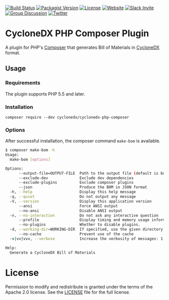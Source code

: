 [![Build Status](https://github.com/CycloneDX/cyclonedx-php-composer/workflows/PHP%20CI/badge.svg)](https://github.com/CycloneDX/cyclonedx-php-composer/actions?workflow=PHP+CI)
[![Packagist Version](https://img.shields.io/packagist/v/cyclonedx/cyclonedx-php-composer)](https://packagist.org/packages/cyclonedx/cyclonedx-php-composer)
[![License](https://img.shields.io/badge/license-Apache%202.0-brightgreen.svg)][License]
[![Website](https://img.shields.io/badge/https://-cyclonedx.org-blue.svg)](https://cyclonedx.org/)
[![Slack Invite](https://img.shields.io/badge/Slack-Join-blue?logo=slack&labelColor=393939)](https://cyclonedx.org/slack/invite)
[![Group Discussion](https://img.shields.io/badge/discussion-groups.io-blue.svg)](https://groups.io/g/CycloneDX)
[![Twitter](https://img.shields.io/twitter/url/http/shields.io.svg?style=social&label=Follow)](https://twitter.com/CycloneDX_Spec)

# CycloneDX PHP Composer Plugin

A plugin for PHP's [Composer](https://getcomposer.org/) that generates Bill of Materials in [CycloneDX](https://cyclonedx.org/) format.

## Usage

### Requirements

The plugin supports PHP 5.5 and later.

### Installation

`composer require --dev cyclonedx/cyclonedx-php-composer`

### Options

After successful installation, the composer command `make-bom` is available.

```sh
$ composer make-bom -h
Usage:
  make-bom [options]

Options:
      --output-file=OUTPUT-FILE  Path to the output file (default is bom.xml or bom.json)
      --exclude-dev              Exclude dev dependencies
      --exclude-plugins          Exclude composer plugins
      --json                     Produce the BOM in JSON format
  -h, --help                     Display this help message
  -q, --quiet                    Do not output any message
  -V, --version                  Display this application version
      --ansi                     Force ANSI output
      --no-ansi                  Disable ANSI output
  -n, --no-interaction           Do not ask any interactive question
      --profile                  Display timing and memory usage information
      --no-plugins               Whether to disable plugins.
  -d, --working-dir=WORKING-DIR  If specified, use the given directory as working directory.
      --no-cache                 Prevent use of the cache
  -v|vv|vvv, --verbose           Increase the verbosity of messages: 1 for normal output, 2 for more verbose output and 3 for debug

Help:
  Generate a CycloneDX Bill of Materials
```

# License

Permission to modify and redistribute is granted under the terms of the Apache 2.0 license. See the [LICENSE] file for the full license.

[License]: https://github.com/CycloneDX/cyclonedx-php-composer/blob/master/LICENSE
